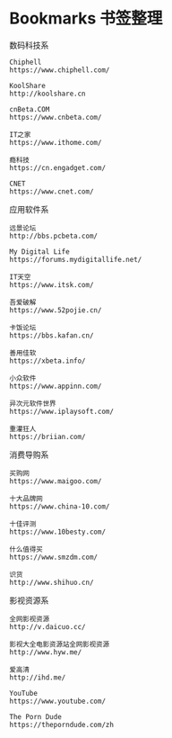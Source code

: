 # Bookmarks 书签整理

数码科技系

    Chiphell
    https://www.chiphell.com/
    
    KoolShare
    http://koolshare.cn
    
    cnBeta.COM
    https://www.cnbeta.com/
    
    IT之家
    https://www.ithome.com/
    
    瘾科技
    https://cn.engadget.com/
    
    CNET
    https://www.cnet.com/

应用软件系

    远景论坛
    http://bbs.pcbeta.com/
    
    My Digital Life
    https://forums.mydigitallife.net/
    
    IT天空
    https://www.itsk.com/
    
    吾爱破解
    https://www.52pojie.cn/
    
    卡饭论坛
    https://bbs.kafan.cn/
    
    善用佳软
    https://xbeta.info/
    
    小众软件
    https://www.appinn.com/
    
    异次元软件世界
    https://www.iplaysoft.com/
    
    重灌狂人
    https://briian.com/
    
消费导购系

    买购网
    https://www.maigoo.com/
    
    十大品牌网
    https://www.china-10.com/
    
    十佳评测
    https://www.10besty.com/
    
    什么值得买
    https://www.smzdm.com/
    
    识货
    http://www.shihuo.cn/
    
影视资源系

    全网影视资源
    http://v.daicuo.cc/
    
    影视大全电影资源站全网影视资源
    http://www.hyw.me/
    
    爱高清
    http://ihd.me/
    
    YouTube
    https://www.youtube.com/
    
    The Porn Dude
    https://theporndude.com/zh
    
